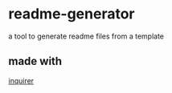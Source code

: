 # readme-generator

a tool to generate readme files from a template

## made with

[inquirer](https://www.npmjs.com/package/inquirer)